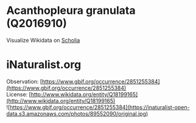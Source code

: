
Acanthopleura granulata (Q2016910)
==================================
  
Visualize Wikidata on [Scholia](https://scholia.toolforge.org/taxon/Q2016910)
# iNaturalist.org
  
Observation: [https://www.gbif.org/occurrence/2851255384](https://www.gbif.org/occurrence/2851255384)  
License: [http://www.wikidata.org/entity/Q18199165](http://www.wikidata.org/entity/Q18199165)  
![https://www.gbif.org/occurrence/2851255384](https://inaturalist-open-data.s3.amazonaws.com/photos/89552090/original.jpg)